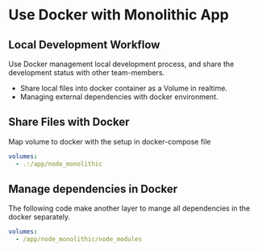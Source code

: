 # Use Docker with Monolithic App

## Local Development Workflow

Use Docker management local development process, and share the development status
with other team-members.

* Share local files into docker container as a Volume in realtime.
* Managing external dependencies with docker environment.


## Share Files with Docker
Map volume to docker with the setup in docker-compose file

```YAML
volumes:
  - .:/app/node_monolithic
```

## Manage dependencies in Docker
The following code make another layer to mange all dependencies in the docker separately.

```YAML
volumes:
  - /app/node_monolithic/node_modules
```
